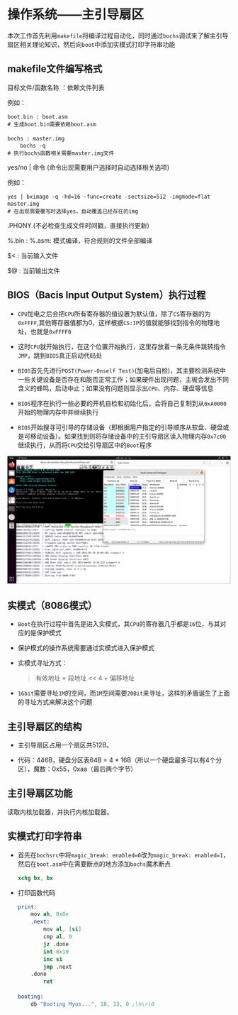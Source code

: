 # 操作系统——主引导扇区

本次工作首先利用`makefile`将编译过程自动化，同时通过`bochs`调试来了解主引导扇区相关理论知识，然后向`boot`中添加实模式打印字符串功能

## makefile文件编写格式

目标文件/函数名称 ：依赖文件列表

例如：

```console
boot.bin : boot.asm
# 生成boot.bin需要依赖boot.asm

bochs : master.img
	bochs -q
# 执行bochs函数相关需要master.img文件
```

yes/no | 命令     (命令出现需要用户选择时自动选择相关选项)

例如：

```console
yes | bximage -q -hd=16 -func=create -sectsize=512 -imgmode=flat master.img 
# 在出现需要覆写时选择yes，自动覆盖已经存在的img
```

.PHONY           (不必检查生成文件时间戳，直接执行更新)

%.bin : %.asm: 模式编译，符合规则的文件全部编译

$< : 当前输入文件 

$@ : 当前输出文件

## BIOS（Bacis Input Output System）执行过程

+ `CPU`加电之后会把`CPU`所有寄存器的值设置为默认值，除了`CS`寄存器的为`0xFFFF`,其他寄存器值都为0，这样根据`CS:IP`的值就能够找到指令的物理地址，也就是`0xFFFF0`

+ 这时`CPU`就开始执行，在这个位置开始执行，这里存放着一条无条件跳转指令`JMP`，跳到`BIOS`真正启动代码处

+ `BIOS`首先先进行`POST(Power-Onself Test)`(加电后自检)，其主要检测系统中一些关键设备是否存在和能否正常工作；如果硬件出现问题，主板会发出不同含义的蜂鸣，启动中止；如果没有问题则显示出`CPU`、内存、硬盘等信息

+ `BIOS`程序在执行一些必要的开机自检和初始化后，会将自己复制到从`0xA0000`开始的物理内存中并继续执行

+ `BIOS`开始搜寻可引导的存储设备（即根据用户指定的引导顺序从软盘、硬盘或是可移动设备）。如果找到则将存储设备中的主引导扇区读入物理内存`0x7c00`继续执行，从而将`CPU`交给引导扇区中的`Boot`程序

![](./images/2-1.png)


## 实模式（8086模式）

+ `Boot`在执行过程中首先是进入实模式，其`CPU`的寄存器几乎都是`16`位，与其对应的是保护模式

+ 保护模式的操作系统需要通过实模式进入保护模式

+ 实模式寻址方式：
	> 有效地址  =  段地址 << 4 + 偏移地址

+ `16bit`需要寻址`1M`的空间，而`1M`空间需要`20Bit`来寻址，这样的矛盾诞生了上面的寻址方式来解决这个问题

## 主引导扇区的结构

+ 主引导扇区占用一个扇区共512B。

+ 代码：446B，硬盘分区表64B = 4 * 16B（所以一个硬盘最多可以有4个分区），魔数：0x55，0xaa（最后两个字节）

## 主引导扇区功能

读取内核加载器，并执行内核加载器。

## 实模式打印字符串

+ 首先在`bochsrc`中将`magic_break: enabled=0`改为`magic_break: enabled=1`，然后在`boot.asm`中在需要断点的地方添加`bochs`魔术断点

	```s
	xchg bx, bx
	```

+ 打印函数代码

	```s
	print:
    	mov ah, 0x0e
    	.next:
        	mov al, [si]
        	cmp al, 0
        	jz .done
        	int 0x10
        	inc si
        	jmp .next
    	.done
        	ret

	booting:
    	db "Booting Myos...", 10, 13, 0 ;\n\r\0
	```


